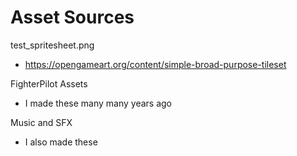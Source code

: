 # Asset Sources

test_spritesheet.png
- https://opengameart.org/content/simple-broad-purpose-tileset

FighterPilot Assets
- I made these many many years ago

Music and SFX
- I also made these